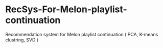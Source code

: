 # RecSys-For-Melon-playlist-continuation
Recommendation system for Melon playlist continuation ( PCA, K-means clustring, SVD )
